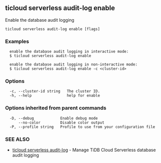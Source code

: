 ## ticloud serverless audit-log enable

Enable the database audit logging

```
ticloud serverless audit-log enable [flags]
```

### Examples

```
  enable the database audit logging in interactive mode:
  $ ticloud serverless audit-log enable

  enable the database audit logging in non-interactive mode:
  $ ticloud serverless audit-log enable -c <cluster-id> 
```

### Options

```
  -c, --cluster-id string   The cluster ID.
  -h, --help                help for enable
```

### Options inherited from parent commands

```
  -D, --debug            Enable debug mode
      --no-color         Disable color output
  -P, --profile string   Profile to use from your configuration file
```

### SEE ALSO

* [ticloud serverless audit-log](ticloud_serverless_audit-log.md)	 - Manage TiDB Cloud Serverless database audit logging

